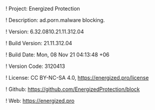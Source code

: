 ! Project: Energized Protection

! Description: ad.porn.malware blocking.

! Version: 6.32.0810.21.11.312.04

! Build Version: 21.11.312.04

! Build Date: Mon, 08 Nov 21 04:13:48 +06

! Version Code: 3120413

! License: CC BY-NC-SA 4.0, https://energized.pro/license

! Github: https://github.com/EnergizedProtection/block

! Web: https://energized.pro
